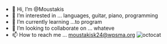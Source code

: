 - 👋 Hi, I’m @Moustakis
- 👀 I’m interested in ... languages, guitar, piano, programming
- 🌱 I’m currently learning ...to program
- 💞️ I’m looking to collaborate on ... whateve
- 📫 How to reach me ... moustakisk24@wpsma.org
![octocat](https://github.com/Moustakis/Moustakis/assets/146843892/c1632730-41bb-40d3-85ab-bbeb86932c26)

<!---
Moustakis/Moustakis is a ✨ special ✨ repository because its `README.md` (this file) appears on your GitHub profile.
You can click the Preview link to take a look at your changes.
--->
